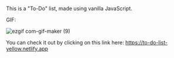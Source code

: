 This is a "To-Do" list, made using vanilla JavaScript.

GIF:


![ezgif com-gif-maker (9)](https://user-images.githubusercontent.com/84105396/152108135-9f840f8a-8db9-4671-8593-cc67756a6ad7.gif)


You can check it out by clicking on this link here: https://to-do-list-yellow.netlify.app
